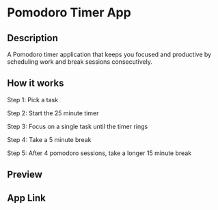 # Pomodoro Timer App

## Description

A Pomodoro timer application that keeps you focused and productive by scheduling work and break sessions consecutively.

## How it works

Step 1: Pick a task

Step 2: Start the 25 minute timer

Step 3: Focus on a single task until the timer rings

Step 4: Take a 5 minute break

Step 5: After 4 pomodoro sessions, take a longer 15 minute break

## Preview

## App Link
